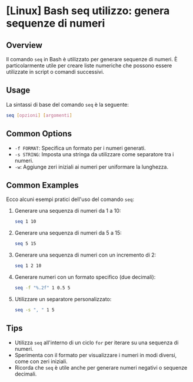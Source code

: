 # [Linux] Bash seq utilizzo: genera sequenze di numeri

## Overview
Il comando `seq` in Bash è utilizzato per generare sequenze di numeri. È particolarmente utile per creare liste numeriche che possono essere utilizzate in script o comandi successivi.

## Usage
La sintassi di base del comando `seq` è la seguente:

```bash
seq [opzioni] [argomenti]
```

## Common Options
- `-f FORMAT`: Specifica un formato per i numeri generati.
- `-s STRING`: Imposta una stringa da utilizzare come separatore tra i numeri.
- `-w`: Aggiunge zeri iniziali ai numeri per uniformare la lunghezza.

## Common Examples
Ecco alcuni esempi pratici dell'uso del comando `seq`:

1. Generare una sequenza di numeri da 1 a 10:
   ```bash
   seq 1 10
   ```

2. Generare una sequenza di numeri da 5 a 15:
   ```bash
   seq 5 15
   ```

3. Generare una sequenza di numeri con un incremento di 2:
   ```bash
   seq 1 2 10
   ```

4. Generare numeri con un formato specifico (due decimali):
   ```bash
   seq -f "%.2f" 1 0.5 5
   ```

5. Utilizzare un separatore personalizzato:
   ```bash
   seq -s ", " 1 5
   ```

## Tips
- Utilizza `seq` all'interno di un ciclo `for` per iterare su una sequenza di numeri.
- Sperimenta con il formato per visualizzare i numeri in modi diversi, come con zeri iniziali.
- Ricorda che `seq` è utile anche per generare numeri negativi o sequenze decimali.